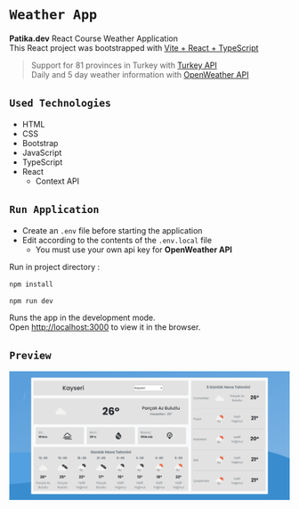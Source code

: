 # `Weather App`
**Patika.dev** React Course Weather Application\
This React project was bootstrapped with [Vite + React + TypeScript](https://vitejs.dev)

> Support for 81 provinces in Turkey with [Turkey API](https://turkiyeapi.cyclic.app/)\
> Daily and 5 day weather information with [OpenWeather API](https://openweathermap.org/)

## `Used Technologies`
- HTML
- CSS
- Bootstrap
- JavaScript
- TypeScript
- React
    - Context API

## `Run Application`
- Create an `.env` file before starting the application
- Edit according to the contents of the `.env.local` file
  - You must use your own api key for **OpenWeather API**

Run in project directory :
````shell
npm install
````
````shell
npm run dev
````
Runs the app in the development mode.\
Open [http://localhost:3000](http://localhost:3000) to view it in the browser.

## `Preview`
![WeatherApplication](./src/assets/Weather-App-Preview.png)